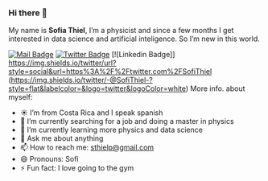 ### Hi there 👋

My name is **Sofia Thiel**, I’m a physicist and since a few months I get interested in data science and artificial inteligence. 
So I’m new in this world.

[![Mail Badge](https://img.shields.io/badge/-sthielp-c0392b?style=flat&labelColor=c0392b&logo=gmail&logoColor=white)](mailto:sthielp@gmail.com)
[![Twitter Badge](https://img.shields.io/badge/-@SofiThiel-1ca0f1?style=flat&labelcolor=1ca0f1&logo=twitter&logoColor=white&link=https://twitter.com/SofiThiel)](https://twitter.com/SofiThiel)
[![Linkedin Badge]]
https://img.shields.io/twitter/url?style=social&url=https%3A%2F%2Ftwitter.com%2FSofiThiel
(https://img.shields.io/twitter/-@SofiThiel-?style=flat&labelcolor=&logo=twitter&logoColor=white)
More info. about myself:

- :sunny: I’m from Costa Rica and I speak spanish
- 🔭 I’m currently searching for a job and doing a master in physics
- 🌱 I’m currently learning more physics and data science 
- 💬 Ask me about anything 
- 📫 How to reach me: sthielp@gmail.com
- 😄 Pronouns: Sofi
- ⚡ Fun fact: I love going to the gym 


